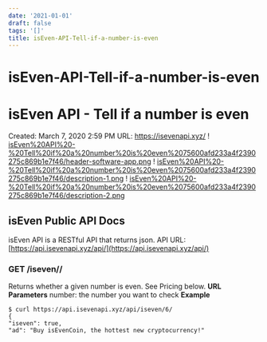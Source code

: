 ```yaml
---
date: '2021-01-01'
draft: false
tags: '[]'
title: isEven-API-Tell-if-a-number-is-even
---
```


# isEven-API-Tell-if-a-number-is-even

# isEven API - Tell if a number is even
Created: March 7, 2020 2:59 PM
URL: https://isevenapi.xyz/
!
[isEven%20API%20-%20Tell%20if%20a%20number%20is%20even%2075600afd233a4f2390275c869b1e7f46/header-software-app.png](isEven%20API%20-%20Tell%20if%20a%20number%20is%20even%2075600afd233a4f2390275c869b1e7f46/header-software-app.png)
!
[isEven%20API%20-%20Tell%20if%20a%20number%20is%20even%2075600afd233a4f2390275c869b1e7f46/description-1.png](isEven%20API%20-%20Tell%20if%20a%20number%20is%20even%2075600afd233a4f2390275c869b1e7f46/description-1.png)
!
[isEven%20API%20-%20Tell%20if%20a%20number%20is%20even%2075600afd233a4f2390275c869b1e7f46/description-2.png](isEven%20API%20-%20Tell%20if%20a%20number%20is%20even%2075600afd233a4f2390275c869b1e7f46/description-2.png)
## isEven Public API Docs
isEven API is a RESTful API that returns json.
API URL: [https://api.isevenapi.xyz/api/](https://api.isevenapi.xyz/api/)
### GET /iseven//
Returns whether a given number is even.
See Pricing below.
**URL Parameters**
number: the number you want to check
**Example**
```
$ curl https://api.isevenapi.xyz/api/iseven/6/
{
"iseven": true,
"ad": "Buy isEvenCoin, the hottest new cryptocurrency!"
